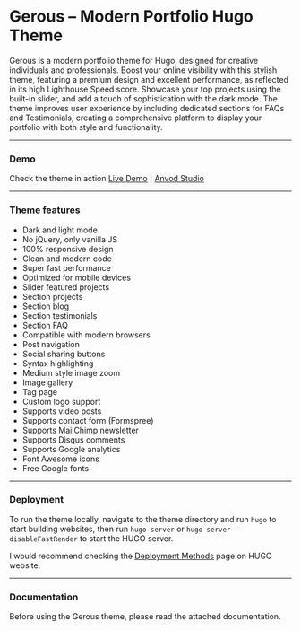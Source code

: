 # Gerous – Modern Portfolio Hugo Theme

Gerous is a modern portfolio theme for Hugo, designed for creative individuals and professionals. Boost your online visibility with this stylish theme, featuring a premium design and excellent performance, as reflected in its high Lighthouse Speed score. Showcase your top projects using the built-in slider, and add a touch of sophistication with the dark mode. The theme improves user experience by including dedicated sections for FAQs and Testimonials, creating a comprehensive platform to display your portfolio with both style and functionality.

* * *

### Demo

Check the theme in action [Live Demo](https://gerous-hugo.netlify.app/) |
[Anvod Studio](https://themeforest.net/user/anvodstudio)

* * *

### Theme features

- Dark and light mode
- No jQuery, only vanilla JS
- 100% responsive design
- Clean and modern code
- Super fast performance
- Optimized for mobile devices
- Slider featured projects
- Section projects
- Section blog
- Section testimonials
- Section FAQ
- Compatible with modern browsers
- Post navigation
- Social sharing buttons
- Syntax highlighting
- Medium style image zoom
- Image gallery
- Tag page
- Custom logo support
- Supports video posts
- Supports contact form (Formspree)
- Supports MailChimp newsletter
- Supports Disqus comments
- Supports Google analytics
- Font Awesome icons
- Free Google fonts

* * *

### Deployment

To run the theme locally, navigate to the theme directory and run `hugo` to start building websites, then run `hugo server` or `hugo server --disableFastRender` to start the HUGO server.

I would recommend checking the [Deployment Methods](https://gohugo.io/hosting-and-deployment/) page on HUGO website.

* * *

### Documentation

Before using the Gerous theme, please read the attached documentation.